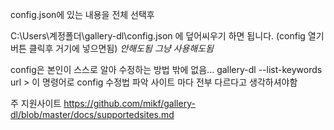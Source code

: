 config.json에 있는 내용을 전체 선택후 

C:\Users\계정폴더\gallery-dl\config.json 에 덮어씨우기 하면 됩니다. (config 열기 버튼 클릭후 거기에 넣으면됨)
*안해도됨 그냥 사용해도됨*

config은 본인이 스스로 알아 수정하는 방법 밖에 없음...
gallery-dl --list-keywords url > 이 명령어로 config 수정법 파악 사이트 마다 전부 다르다고 생각하셔야함

주 지원사이트 https://github.com/mikf/gallery-dl/blob/master/docs/supportedsites.md


